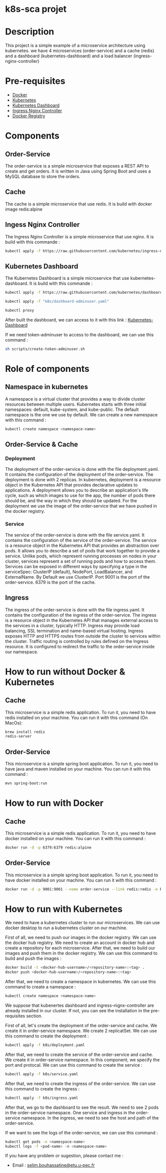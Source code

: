 # k8s-sca projet

# Description

This project is a simple example of a microservice architecture using kubernetes. we have 4 microservices (order-service) and a cache (redis) and a dashboard (kubernetes-dashboard) and a load balancer (ingress-nginx-controller)

# Pre-requisites

- [Docker](https://docs.docker.com/get-docker/)
- [Kubernetes](https://kubernetes.io/docs/tasks/tools/install-kubectl/)
- [Kubernetes Dashboard](https://kubernetes.io/docs/tasks/access-application-cluster/web-ui-dashboard/)
- [Ingress Nginx Controller](https://kubernetes.github.io/ingress-nginx/deploy/)
- [Docker Registry](https://docs.docker.com/registry/deploying/)


# Components

## Order-Service

The order-service is a simple microservice that exposes a REST API to create and get orders. It is written in Java using Spring Boot and uses a MySQL database to store the orders.

## Cache 

The cache is a simple microservice that use redis. It is build with docker image redis:alpine

## Ingess Nginx Controller

The Ingress Nginx Controller is a simple microservice that use nginx. It is build with this commande : 

```bash
kubectl apply -f https://raw.githubusercontent.com/kubernetes/ingress-nginx/controller-v0.44.0/deploy/static/provider/cloud/deploy.yaml
```

## Kubernetes Dashboard

The Kubernetes Dashboard is a simple microservice that use kubernetes-dashboard. It is build with this commande : 

```bash
kubectl apply -f https://raw.githubusercontent.com/kubernetes/dashboard/v2.2.0/aio/deploy/recommended.yaml

kubectl apply -f "k8s/dashboard-adminuser.yaml"

kubectl proxy
```

After built the dashboard, we can access to it with this link : 
[Kubernetes-Dashboard](http://localhost:8001/api/v1/namespaces/kubernetes-dashboard/services/https:kubernetes-dashboard:/proxy/)

If we need token-adminuser to access to the dashboard, we can use this command : 

```bash
sh scripts/create-token-adminuser.sh
```


# Role of components

## Namespace in kubernetes

A namespace is a virtual cluster that provides a way to divide cluster resources between multiple users. Kubernetes starts with three initial namespaces: default, kube-system, and kube-public. The default namespace is the one we use by default. We can create a new namespace with this command : 

```bash
kubectl create namespace <namespace-name>
```

## Order-Service & Cache

### Deployment

The deployment of the order-service is done with the file deployment.yaml. It contains the configuration of the deployment of the order-service. The deployment is done with 2 replicas. In kubernetes, deployment is a resource object in the Kubernetes API that provides declarative updates to applications. A deployment allows you to describe an application's life cycle, such as which images to use for the app, the number of pods there should be, and the way in which they should be updated. For the deployment we use the image of the order-service that we have pushed in the docker registry. 

### Service

The service of the order-service is done with the file service.yaml. It contains the configuration of the service of the order-service. The service is a resource object in the Kubernetes API that provides an abstraction over pods. It allows you to describe a set of pods that work together to provide a service. Unlike pods, which represent running processes on nodes in your cluster, services represent a set of running pods and how to access them. Services can be exposed in different ways by specifying a type in the serviceSpec: ClusterIP (default), NodePort, LoadBalancer, and ExternalName. By Default we use ClusterIP. Port 9001 is the port of the order-service. 6379 is the port of the cache.

## Ingress

The ingress of the order-service is done with the file ingress.yaml. It contains the configuration of the ingress of the order-service. The ingress is a resource object in the Kubernetes API that manages external access to the services in a cluster, typically HTTP. Ingress may provide load balancing, SSL termination and name-based virtual hosting. Ingress exposes HTTP and HTTPS routes from outside the cluster to services within the cluster. Traffic routing is controlled by rules defined on the Ingress resource. It is configured to redirect the traffic to the order-service inside our namespace.

# How to run without Docker & Kubernetes

## Cache

This microservice is a simple redis application. To run it, you need to have redis installed on your machine. You can run it with this command (On MacOs): 

```bash
brew install redis 
redis-server
```


## Order-Service

This microservice is a simple spring boot application. To run it, you need to have java and maven installed on your machine. You can run it with this command : 

```bash
mvn spring-boot:run
```

# How to run with Docker

## Cache

This microservice is a simple redis application. To run it, you need to have docker installed on your machine. You can run it with this command : 

```bash
docker run -d -p 6379:6379 redis:alpine
```

## Order-Service

This microservice is a simple spring boot application. To run it, you need to have docker installed on your machine. You can run it with this command : 

```bash
docker run -d -p 9001:9001 --name order-service --link redis:redis -e REDIS_HOST=redis -e REDIS_PORT=6379 -e REDIS_PASSWORD= order-service:latest
```

# How to run with Kubernetes

We need to have a kubernetes cluster to run our microservices. We can use docker desktop to run a kubernetes cluster on our machine.

First of all, we need to push our images in the docker registry. We can use the docker hub registry. We need to create an account in docker hub and create a repository for each microservice. After that, we need to build our images and push them in the docker registry. We can use this command to build and push the images : 

```bash
docker build -t <docker-hub-username>/<repository-name>:<tag> .
docker push <docker-hub-username>/<repository-name>:<tag>
```

After that, we need to create a namespace in kubernetes. We can use this command to create a namespace : 

```bash
kubectl create namespace <namespace-name>
```

We suppose that kubenertes dashboard and ingress-nignx-controller are already installed in our cluster. If not, you can see the installation in the pre-requisites section.

First of all, let's create the deployment of the order-service and cache. We create it in order-service namespace. We create 2 replicatSet. We can use this command to create the deployment : 

```bash
kubectl apply -f k8s/deployment.yaml
```

After that, we need to create the service of the order-service and cache. We create it in order-service namespace. In this component, we specify the port and protocal. We can use this command to create the service : 

```bash
kubectl apply -f k8s/service.yaml
```

After that, we need to create the ingress of the order-service. We can use this command to create the ingress : 

```bash
kubectl apply -f k8s/ingress.yaml
```

After that, we go to the dashboard to see the result. We need to see 2 pods in the order-service namespace. One service and ingress in the order-service namespace. In the ingress, we need to see the host and path of the order-service.

If we want to see the logs of the order-service, we can use this command : 

```bash
kubectl get pods -n <namespace-name>
kubectl logs -f <pod-name> -n <namespace-name>
```

If you have any problem or sugestion, please contact me :
- Email : [selim.bouhassatine@etu.u-pec.fr](mailto:selim.bouhassatine@etu.u-pec.fr)
